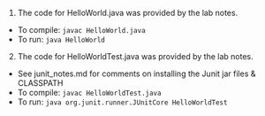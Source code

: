 1. The code for HelloWorld.java was provided by the lab notes.
- To compile: `javac HelloWorld.java`
- To run: `java HelloWorld`
2. The code for HelloWorldTest.java was provided by the lab notes.
- See junit_notes.md for comments on installing the Junit jar files & CLASSPATH
- To compile: `javac HelloWorldTest.java`
- To run: `java org.junit.runner.JUnitCore HelloWorldTest`

